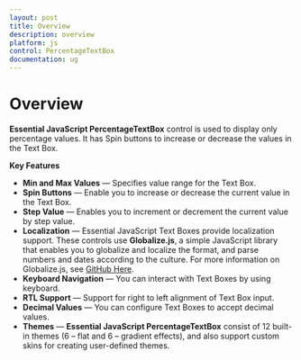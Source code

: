 ```yaml
---
layout: post
title: Overview
description: overview
platform: js
control: PercentageTextBox 
documentation: ug
---
```


# Overview

**Essential JavaScript PercentageTextBox** control is used to display only percentage values. It has Spin buttons to increase or decrease the values in the Text Box.

**Key Features**

* **Min and Max Values** — Specifies value range for the Text Box.
* **Spin Buttons** — Enable you to increase or decrease the current value in the Text Box.
* **Step Value** — Enables you to increment or decrement the current value by step value.
* **Localization** — Essential JavaScript Text Boxes provide localization support. These controls use **Globalize.js**, a simple JavaScript library that enables you to globalize and localize the format, and parse numbers and dates according to the culture. For more information on Globalize.js, see  [GitHub Here](https://github.com/jquery/globalize).
* **Keyboard Navigation** — You can interact with Text Boxes by using keyboard.
* **RTL Support** — Support for right to left alignment of Text Box input.
* **Decimal Values** — You can configure Text Boxes to accept decimal values.
* **Themes** — **Essential JavaScript PercentageTextBox** consist of 12 built-in themes (6 – flat and 6 – gradient effects), and also support custom skins for creating user-defined themes.



